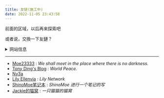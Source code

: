 ```yaml
---
title: 友链(施工中)
date: 2022-11-05 23:43:58
---
```


前面的区域，以后再来探索吧

或者说，交換一下友鏈？

<details>
  <summary>网站信息</summary>
    <p>名称：湛蓝的调色板</p>
    <p>描述：青く滲む 青く滲む 綺麗に / 浅渗湛蓝 纵使青涩 难掩绮丽</p>
    <p>头像：https://nekoq.eu.org/images/favicon.jpg</p>
</details>


---

- [Moe23333](https://moe23333.vercel.app) : *We shall meet in the place where there is no darkness.*
- [Tony Ding's Blog](https://blog.tonyding.net) : *World Peace.*
- [Ny3a](https://ny3a.github.io)
- [Lily Ellenvia](https://lilynet.work) : *Lily Network*
- [ShinoMoe笔记本](https://shinomoe.xyz) : *ShinoMoe 进行一个笔记的写*
- [Jackie的猫窝](https://jackiecat.top) : *一只猫猫的猫窝*

<!-- 正在播放 [【Meyer】The Federations Theme）](https://music.163.com/song?id=1436226764) -->

